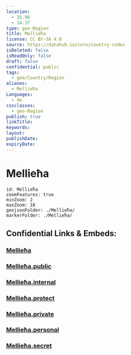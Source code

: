 ```yaml
---
location:
  - 35.96
  - 14.37
type: geo-Region
title: Mellieħa
license: CC BY-SA 4.0
source: https://datahub.io/core/country-codes
isDeleted: false
isReadOnly: false
draft: false
confidential: public
tags:
  - geo/Country/Region
aliases:
  - Mellieħa
Languages:
  - de
cssclasses:
  - geo-Region
publish: true
linkTitle:
keywords:
layout:
publishDate:
expiryDate:
---
```


# Mellieħa

```leaflet
id: Mellieħa
zoomFeatures: true 
minZoom: 2 
maxZoom: 18
geojsonFolder: ./Mellieħa/
markerFolder: ./Mellieħa/
```


## Confidential Links & Embeds: 

### [Mellieħa](/_Standards/Earth/Continent/Europe/Europe~South/Malta/Regions~Malta/Tramuntana/counties~Tramuntana/Mellieħa.md) 

### [Mellieħa.public](/_public/Earth/Continent/Europe/Europe~South/Malta/Regions~Malta/Tramuntana/counties~Tramuntana/Mellieħa.public.md) 

### [Mellieħa.internal](/_internal/Earth/Continent/Europe/Europe~South/Malta/Regions~Malta/Tramuntana/counties~Tramuntana/Mellieħa.internal.md) 

### [Mellieħa.protect](/_protect/Earth/Continent/Europe/Europe~South/Malta/Regions~Malta/Tramuntana/counties~Tramuntana/Mellieħa.protect.md) 

### [Mellieħa.private](/_private/Earth/Continent/Europe/Europe~South/Malta/Regions~Malta/Tramuntana/counties~Tramuntana/Mellieħa.private.md) 

### [Mellieħa.personal](/_personal/Earth/Continent/Europe/Europe~South/Malta/Regions~Malta/Tramuntana/counties~Tramuntana/Mellieħa.personal.md) 

### [Mellieħa.secret](/_secret/Earth/Continent/Europe/Europe~South/Malta/Regions~Malta/Tramuntana/counties~Tramuntana/Mellieħa.secret.md)

